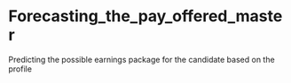 # Forecasting_the_pay_offered_master
Predicting the possible earnings package for the candidate based on the profile
